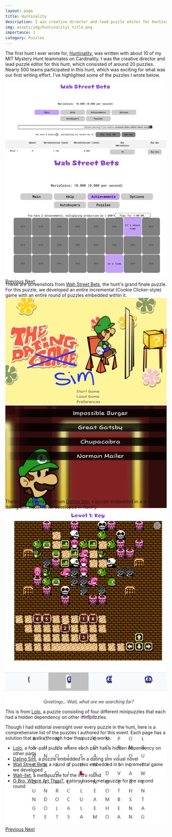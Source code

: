 ```yaml
---
layout: page
title: Huntinality
description: I was creative director and lead puzzle editor for Huntinality, an online puzzlehunt that ran in 2021 that nearly 500 teams participated in.
img: assets/img/huntinality1_title.png
importance: 1
category: Puzzles
---
```


The first hunt I ever wrote for, <a href="https://2021.huntinality.com/">Huntinality</a>, was written with about 10 of my MIT Mystery Hunt teammates on Cardinality. I was the creative director and lead puzzle editor for this hunt, which consisted of around 20 puzzles. Nearly 500 teams participated in this hunt, which was exciting for what was our first writing effort. I've highlighted some of the puzzles I wrote below.

<div id="wsbCarousel" class="carousel slide" style="width:100%; height: 620px !important;">
  <div class="carousel-inner">
    <div class="carousel-item active">
      <img class="d-block w-100" src="/assets/img/wsb1.png">
    </div>
    <div class="carousel-item">
      <img class="d-block w-100" src="/assets/img/wsb2.png">
    </div>
  </div>
  <a class="carousel-control-prev" href="#wsbCarousel" role="button" data-slide="prev">
    <span class="carousel-control-prev-icon" aria-hidden="true"></span>
    <span class="sr-only">Previous</span>
  </a>
  <a class="carousel-control-next" href="#wsbCarousel" role="button" data-slide="next">
    <span class="carousel-control-next-icon" aria-hidden="true"></span>
    <span class="sr-only">Next</span>
  </a>
</div>
<div class="caption">
    These are screenshots from <a href="https://2021.huntinality.com/puzzle/wah_street_bets.html">Wah Street Bets</a>, the hunt's grand finale puzzle. For this puzzle, we developed an entire incremental (Cookie Clicker-style) game with an entire round of puzzles embedded within it.
</div>

<div id="datingsimCarousel" class="carousel slide" style="width:100%; height: 625px !important;">
  <div class="carousel-inner">
    <div class="carousel-item active">
      <img class="d-block w-100" src="/assets/img/datingsim1.png">
    </div>
    <div class="carousel-item">
      <img class="d-block w-100" src="/assets/img/datingsim2.png">
    </div>
  </div>
  <a class="carousel-control-prev" href="#datingsimCarousel" role="button" data-slide="prev">
    <span class="carousel-control-prev-icon" aria-hidden="true"></span>
    <span class="sr-only">Previous</span>
  </a>
  <a class="carousel-control-next" href="#datingsimCarousel" role="button" data-slide="next">
    <span class="carousel-control-next-icon" aria-hidden="true"></span>
    <span class="sr-only">Next</span>
  </a>
</div>
<div class="caption">
    These are screenshots from <a href="https://2021.huntinality.com/puzzle/thedatingsim.html">Dating Sim</a>, a puzzle embedded in a brief dating sim visual novel developed in RenPy.
</div>

<div id="loloCarousel" class="carousel slide" style="width:100%; height: 620px !important;">
  <div class="carousel-inner">
    <div class="carousel-item active">
      <img class="d-block w-100" src="/assets/img/lolo1.png">
    </div>
    <div class="carousel-item">
      <img class="d-block w-100" src="/assets/img/lolo2.png">
    </div>
  </div>
  <a class="carousel-control-prev" href="#loloCarousel" role="button" data-slide="prev">
    <span class="carousel-control-prev-icon" aria-hidden="true"></span>
    <span class="sr-only">Previous</span>
  </a>
  <a class="carousel-control-next" href="#loloCarousel" role="button" data-slide="next">
    <span class="carousel-control-next-icon" aria-hidden="true"></span>
    <span class="sr-only">Next</span>
  </a>
</div>
<div class="caption">
    This is from <a href="https://2021.huntinality.com/puzzle/lolo.html">Lolo</a>, a puzzle consisting of four different minipuzzles that each had a hidden dependency on other minipuzzles.
</div>

Though I had editorial oversight over every puzzle in the hunt, here is a comprehensive list of the puzzles I authored for this event. Each page has a solution that walks through how the puzzle works.

<ul>
    <li><a href="https://2021.huntinality.com/puzzle/lolo.html">Lolo</a>, a four-part puzzle where each part has a hidden dependency on other parts</li>
    <li><a href="https://2021.huntinality.com/puzzle/thedatingsim.html">Dating Sim</a>, a puzzle embedded in a dating sim visual novel</li>
    <li><a href="https://2021.huntinality.com/puzzle/wah_street_bets.html">Wall Street Bets</a>, a round of puzzles embedded in an incremental game we developed</li>
    <li><a href="https://2021.huntinality.com/puzzle/wahllet.html">Wah-llet</a>, a metapuzzle for the intro round</li>
    <li><a href="https://2021.huntinality.com/puzzle/obro.html">O Bro, Where Art Thou?</a>, a story-based metapuzzle for the second round</li>
</ul>
